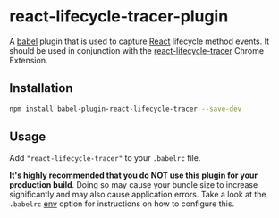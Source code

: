 # react-lifecycle-tracer-plugin 

A [babel](https://new.babeljs.io/) plugin that is used to capture [React](https://reactjs.org/) lifecycle method events. It should be used in conjunction with the [react-lifecycle-tracer](https://github.com/EBSCOIS/react-lifecycle-tracer) Chrome Extension.


## Installation
```sh
npm install babel-plugin-react-lifecycle-tracer --save-dev
```

## Usage
Add `"react-lifecycle-tracer"` to your `.babelrc` file. 

**It's highly recommended that you do NOT use this plugin for your production build**. Doing so may cause your bundle size to increase significantly and may also cause application errors. Take a look at the `.babelrc` [env](https://new.babeljs.io/docs/en/next/babelrc.html#env-environment-option) option for instructions on how to configure this. 
